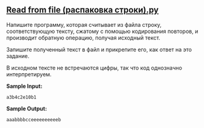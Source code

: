 ## [Read from file (распаковка строки).py](https://github.com/vasoltu/-Stepik/blob/main/Программирование%20на%20Python/Read%20from%20file/Read%20from%20file%20(распаковка%20строки).py)
Напишите программу, которая считывает из файла строку, соответствующую тексту, сжатому с помощью кодирования повторов, и производит обратную операцию, получая исходный текст.

Запишите полученный текст в файл и прикрепите его, как ответ на это задание.

В исходном тексте не встречаются цифры, так что код однозначно интерпретируем.

**Sample Input:**
```
a3b4c2e10b1
```
**Sample Output:**
```
aaabbbbcceeeeeeeeeeb
```
